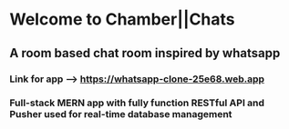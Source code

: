 # Welcome to Chamber||Chats 
## A room based chat room inspired by whatsapp
### Link for app --> https://whatsapp-clone-25e68.web.app 
### Full-stack MERN app with fully function RESTful API and Pusher used for real-time database management
[](/screenshot.png)
